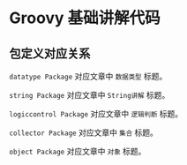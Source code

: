# Groovy 基础讲解代码
## 包定义对应关系
`datatype Package` 对应文章中 `数据类型` 标题。

`string Package` 对应文章中 `String讲解` 标题。

`logiccontrol Package` 对应文章中 `逻辑判断` 标题。

`collector Package` 对应文章中 `集合` 标题。

`object Package` 对应文章中 `对象` 标题。